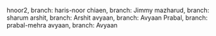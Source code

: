 hnoor2, branch: haris-noor
chiaen, branch: Jimmy
mazharud, branch: sharum
arshit, branch: Arshit
avyaan, branch: Avyaan
Prabal, branch: prabal-mehra
avyaan, branch: Avyaan